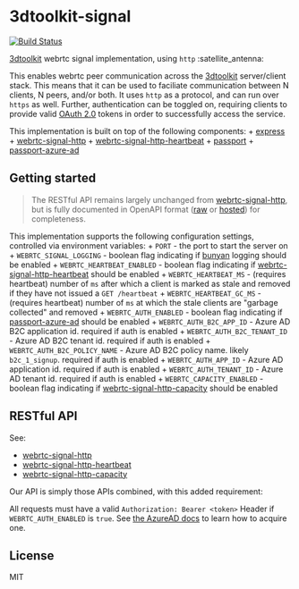 # 3dtoolkit-signal

[![Build Status](https://travis-ci.org/bengreenier/3dtoolkit-signal.svg?branch=master)](https://travis-ci.org/bengreenier/3dtoolkit-signal)

[3dtoolkit](https://github.com/catalystcode/3dtoolkit) webrtc signal implementation, using `http` :satellite_antenna:


This enables webrtc peer communication across the [3dtoolkit](https://github.com/catalystcode/3dtoolkit) server/client stack. This means that it can be used to faciliate communication between N clients, N peers, and/or both. It uses `http` as a protocol, and can run over `https` as well. Further, authentication can be toggled on, requiring clients to provide valid [OAuth 2.0](https://oauth.net/2/) tokens in order to successfully access the service.

This implementation is built on top of the following components:
    + [express](https://github.com/expressjs/express)
    + [webrtc-signal-http](https://github.com/bengreenier/webrtc-signal-http)
    + [webrtc-signal-http-heartbeat](https://github.com/bengreenier/webrtc-signal-http-heartbeat)
    + [passport](https://github.com/jaredhanson/passport)
    + [passport-azure-ad](https://github.com/AzureAD/passport-azure-ad)

## Getting started

> The RESTful API remains largely unchanged from [webrtc-signal-http](https://github.com/bengreenier/webrtc-signal-http), but is fully documented in OpenAPI format ([raw](./swagger.yml) or [hosted](https://rebilly.github.io/ReDoc/?url=https://raw.githubusercontent.com/bengreenier/3dtoolkit-signal/master/swagger.yml)) for completeness.

This implementation supports the following configuration settings, controlled via environment variables:
    + `PORT` - the port to start the server on
    + `WEBRTC_SIGNAL_LOGGING` - boolean flag indicating if [bunyan](https://github.com/trentm/node-bunyan) logging should be enabled
    + `WEBRTC_HEARTBEAT_ENABLED` - boolean flag indicating if [webrtc-signal-http-heartbeat](https://github.com/bengreenier/webrtc-signal-http-heartbeat) should be enabled
    + `WEBRTC_HEARTBEAT_MS` - (requires heartbeat) number of `ms` after which a client is marked as stale and removed if they have not issued a `GET /heartbeat`
    + `WEBRTC_HEARTBEAT_GC_MS` - (requires heartbeat) number of `ms` at which the stale clients are "garbage collected" and removed
    + `WEBRTC_AUTH_ENABLED` - boolean flag indicating if [passport-azure-ad](https://github.com/AzureAD/passport-azure-ad) should be enabled
    + `WEBRTC_AUTH_B2C_APP_ID` - Azure AD B2C application id. required if auth is enabled
    + `WEBRTC_AUTH_B2C_TENANT_ID` - Azure AD B2C tenant id. required if auth is enabled
    + `WEBRTC_AUTH_B2C_POLICY_NAME` - Azure AD B2C policy name. likely `b2c_1_signup`. required if auth is enabled
    + `WEBRTC_AUTH_APP_ID` - Azure AD application id. required if auth is enabled
    + `WEBRTC_AUTH_TENANT_ID` - Azure AD tenant id. required if auth is enabled
    + `WEBRTC_CAPACITY_ENABLED` - boolean flag indicating if [webrtc-signal-http-capacity](https://github.com/bengreenier/webrtc-signal-http-capacity) should be enabled

## RESTful API

See:

+ [webrtc-signal-http](https://github.com/bengreenier/webrtc-signal-http)
+ [webrtc-signal-http-heartbeat](https://github.com/bengreenier/webrtc-signal-http-heartbeat)
+ [webrtc-signal-http-capacity](https://github.com/bengreenier/webrtc-signal-http-capacity)

Our API is simply those APIs combined, with this added requirement:

All requests must have a valid `Authorization: Bearer <token>` Header if `WEBRTC_AUTH_ENABLED` is `true`. See [the AzureAD docs](https://docs.microsoft.com/en-us/azure/active-directory/develop/active-directory-protocols-oauth-code) to learn how to acquire one.

## License

MIT
